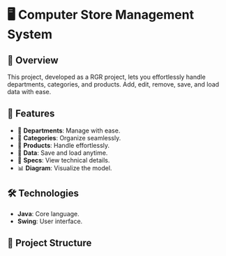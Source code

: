 # 🖥️ Computer Store Management System

## 🌟 Overview

This project, developed as a RGR project, lets you effortlessly handle departments, categories, and products. Add, edit, remove, save, and load data with ease.

## 🚀 Features

- 🏢 **Departments**: Manage with ease.
- 📂 **Categories**: Organize seamlessly.
- 🛒 **Products**: Handle effortlessly.
- 💾 **Data**: Save and load anytime.
- 📜 **Specs**: View technical details.
- 📊 **Diagram**: Visualize the model.

## 🛠️ Technologies

- **Java**: Core language.
- **Swing**: User interface.

## 📁 Project Structure